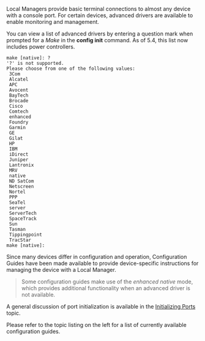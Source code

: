 Local Managers provide basic terminal connections to almost any device with a console port. For certain devices, advanced drivers are available to enable monitoring and management. 

You can view a list of advanced drivers by entering a question mark when prompted for a *Make* in the **config init** command. As of 5.4, this list now includes power controllers.

```
make [native]: ?
'?' is not supported.
Please choose from one of the following values:
 3Com
 Alcatel
 APC
 Avocent
 BayTech
 Brocade
 Cisco
 Comtech
 enhanced
 Foundry
 Garmin
 GE
 Gilat
 HP
 IBM
 iDirect
 Juniper
 Lantronix
 MRV
 native
 ND SatCom
 Netscreen
 Nortel
 PPP
 SeaTel
 server
 ServerTech
 SpaceTrack
 Sun
 Tasman
 Tippingpoint
 TracStar
make [native]: 
```

Since many devices differ in configuration and operation, Configuration Guides have been made available to provide device-specific instructions for managing the device with a Local Manager.

> Some configuration guides make use of the *enhanced native* mode, which provides additional functionality when an advanced driver is not available. 

A general discussion of port initialization is available in the [Initializing Ports](http://uplogix.com/docs/local-manager-user-guide/configuring-managed-devices/initializing-ports) topic.

Please refer to the topic listing on the left for a list of currently available configuration guides.